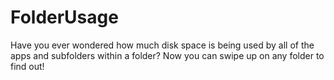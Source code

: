 # FolderUsage

Have you ever wondered how much disk space is being used by all of the apps and subfolders within a folder? Now you can swipe up on any folder to find out!
